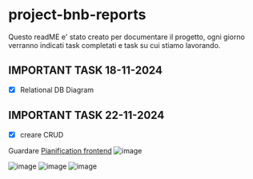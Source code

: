 # project-bnb-reports

Questo readME e' stato creato per documentare il progetto, ogni giorno verranno indicati task completati e task su cui stiamo lavorando.

## IMPORTANT TASK 18-11-2024

- [x] Relational DB Diagram

## IMPORTANT TASK 22-11-2024

- [x] creare CRUD


Guardare [Pianification frontend](https://github.com/project-bnb/project-bnb-reports/blob/main/Pianification/frontend.md)
![image](https://github.com/user-attachments/assets/8a5d65a6-e4d1-4a28-9dc7-fb8948fea7d9)

![image](https://github.com/user-attachments/assets/8c635d09-3b45-402c-91a8-74b85e451e42)
![image](https://github.com/user-attachments/assets/b48bde75-a73e-4425-bc2b-4e999da650c6)
![image](https://github.com/user-attachments/assets/13f3a627-59a6-4a58-a373-3dd89d474243)


